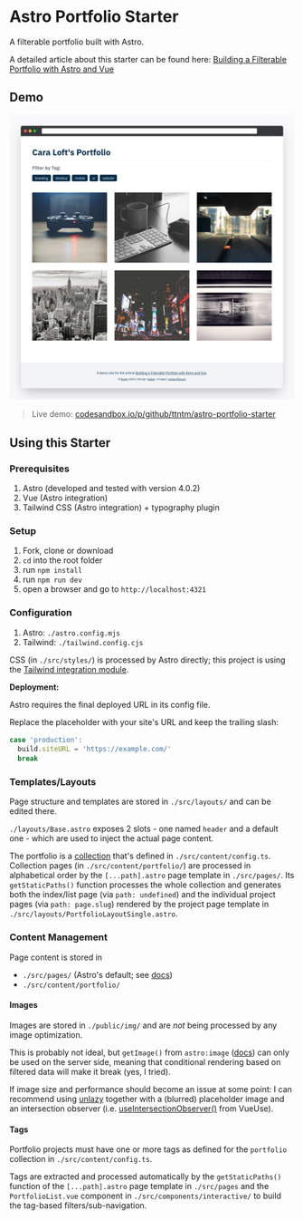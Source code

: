 # Astro Portfolio Starter

A filterable portfolio built with Astro.

A detailed article about this starter can be found here: [Building a Filterable Portfolio with Astro and Vue](https://ttntm.me/blog/building-portfolio-with-astro-and-vue/)

## Demo

[![preview screenshot](./preview.png)](https://codesandbox.io/p/github/ttntm/astro-portfolio-starter/main)

> Live demo: [codesandbox.io/p/github/ttntm/astro-portfolio-starter](https://codesandbox.io/p/github/ttntm/astro-portfolio-starter/main)


## Using this Starter

### Prerequisites

1. Astro (developed and tested with version 4.0.2)
2. Vue (Astro integration)
3. Tailwind CSS (Astro integration) + typography plugin

### Setup

1. Fork, clone or download
2. `cd` into the root folder
3. run `npm install`
4. run `npm run dev`
5. open a browser and go to `http://localhost:4321`

### Configuration

1. Astro: `./astro.config.mjs`
2. Tailwind: `./tailwind.config.cjs`

CSS (in `./src/styles/`) is processed by Astro directly; this project is using the [Tailwind integration module](https://docs.astro.build/en/guides/integrations-guide/tailwind/).

**Deployment:**

Astro requires the final deployed URL in its config file.

Replace the placeholder with your site's URL and keep the trailing slash:

```js
case 'production':
  build.siteURL = 'https://example.com/'
  break
```

### Templates/Layouts

Page structure and templates are stored in `./src/layouts/` and can be edited there.

`./layouts/Base.astro` exposes 2 slots - one named `header` and a default one - which are used to inject the actual page content.

The portfolio is a [collection](https://docs.astro.build/en/guides/content-collections/) that's defined in `./src/content/config.ts`. Collection pages (in `./src/content/portfolio/`) are processed in alphabetical order by the `[...path].astro` page template in `./src/pages/`. Its `getStaticPaths()` function processes the whole collection and generates both the index/list page (via `path: undefined`) and the individual project pages (via `path: page.slug`) rendered by the project page template in `./src/layouts/PortfolioLayoutSingle.astro`.

### Content Management

Page content is stored in

- `./src/pages/` (Astro's default; see [docs](https://docs.astro.build/en/basics/astro-pages/))
- `./src/content/portfolio/`

#### Images

Images are stored in `./public/img/` and are _not_ being processed by any image optimization.

This is probably not ideal, but `getImage()` from `astro:image` ([docs](https://docs.astro.build/en/guides/images/)) can only be used on the server side, meaning that conditional rendering based on filtered data will make it break (yes, I tried).

If image size and performance should become an issue at some point: I can recommend using [unlazy](https://unlazy.byjohann.dev/) together with a (blurred) placeholder image and an intersection observer (i.e. [useIntersectionObserver()](https://vueuse.org/core/useintersectionobserver/) from VueUse).

#### Tags

Portfolio projects must have one or more tags as defined for the `portfolio` collection in `./src/content/config.ts`.

Tags are extracted and processed automatically by the `getStaticPaths()` function of the `[...path].astro` page template in `./src/pages` and the `PortfolioList.vue` component in `./src/components/interactive/` to build the tag-based filters/sub-navigation.
